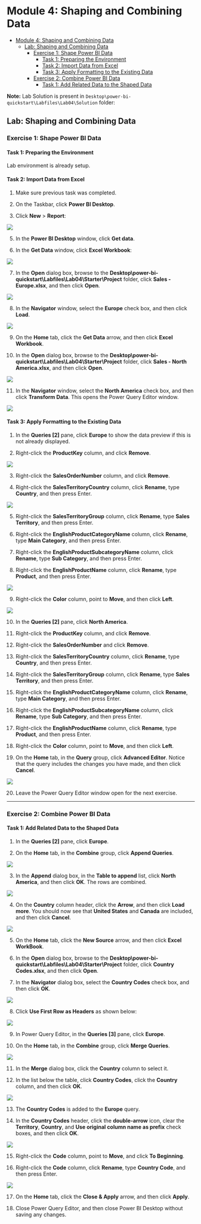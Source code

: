 # Module 4: Shaping and Combining Data

- [Module 4: Shaping and Combining Data](#module-4-shaping-and-combining-data)
  - [Lab: Shaping and Combining Data](#lab-shaping-and-combining-data)
    - [Exercise 1: Shape Power BI Data](#exercise-1-shape-power-bi-data)
      - [Task 1: Preparing the Environment](#task-1-preparing-the-environment)
      - [Task 2: Import Data from Excel](#task-2-import-data-from-excel)
      - [Task 3: Apply Formatting to the Existing Data](#task-3-apply-formatting-to-the-existing-data)
    - [Exercise 2: Combine Power BI Data](#exercise-2-combine-power-bi-data)
      - [Task 1: Add Related Data to the Shaped Data](#task-1-add-related-data-to-the-shaped-data)

**Note:** Lab Solution is present in `Desktop\power-bi-quickstart\Labfiles\Lab04\Solution` folder:

## Lab: Shaping and Combining Data

### Exercise 1: Shape Power BI Data

#### Task 1: Preparing the Environment

Lab environment is already setup.

#### Task 2: Import Data from Excel

1. Make sure previous task was completed.

2. On the Taskbar, click **Power BI Desktop**.

3. Click **New** > **Report**:

![](./images/new.png)

5. In the **Power BI Desktop** window, click **Get data**.

6. In the **Get Data** window, click **Excel Workbook**:

![](./images/s33.png)

7. In the **Open** dialog box, browse to the **Desktop\\power-bi-quickstart\\Labfiles\\Lab04\\Starter\\Project** folder, click **Sales - Europe.xlsx**, and then click **Open**.

![](./images/s34.png)

8. In the **Navigator** window, select the **Europe** check box, and then click **Load**.

![](./images/s35.png)

9. On the **Home** tab, click the **Get Data** arrow, and then click **Excel Workbook**.

10. In the **Open** dialog box, browse to the **Desktop\\power-bi-quickstart\\Labfiles\\Lab04\\Starter\\Project** folder, click **Sales - North America.xlsx**, and then click **Open**.

![](./images/s36.png)

11. In the **Navigator** window, select the **North America** check box, and then click **Transform Data**. This opens the Power Query Editor window.

![](./images/s37.png)


#### Task 3: Apply Formatting to the Existing Data

1. In the **Queries \[2\]** pane, click **Europe** to show the data preview if this is not already displayed.

2. Right-click the **ProductKey** column, and click **Remove**.

![](./images/s38.png)

3. Right-click the **SalesOrderNumber** column, and click **Remove**.

4. Right-click the **SalesTerritoryCountry** column, click **Rename**, type **Country**, and then press Enter.

![](./images/s39.png)

5. Right-click the **SalesTerritoryGroup** column, click **Rename**, type **Sales Territory**, and then press Enter.

6. Right-click the **EnglishProductCategoryName** column, click **Rename**, type **Main Category**, and then press Enter.

7. Right-click the **EnglishProductSubcategoryName** column, click **Rename**, type **Sub Category**, and then press Enter.

8. Right-click the **EnglishProductName** column, click **Rename**, type **Product**, and then press Enter.

![](./images/s40.png)

9. Right-click the **Color** column, point to **Move**, and then click **Left**.

![](./images/s41.png)

10. In the **Queries \[2\]** pane, click **North America**.

11. Right-click the **ProductKey** column, and click **Remove**.

12. Right-click the **SalesOrderNumber** and click **Remove**.

13. Right-click the **SalesTerritoryCountry** column, click **Rename**, type **Country**, and then press Enter.

14. Right-click the **SalesTerritoryGroup** column, click **Rename**, type **Sales Territory**, and then press Enter.

15. Right-click the **EnglishProductCategoryName** column, click **Rename**, type **Main Category**, and then press Enter.

16. Right-click the **EnglishProductSubcategoryName** column, click **Rename**, type **Sub Category**, and then press Enter.

17. Right-click the **EnglishProductName** column, click **Rename**, type **Product**, and then press Enter.

18. Right-click the **Color** column, point to **Move**, and then click **Left**.

19. On the **Home** tab, in the **Query** group, click **Advanced Editor**. Notice that the query includes the changes you have made, and then click **Cancel**.

![](./images/s42.png)

20. Leave the Power Query Editor window open for the next exercise.

---

### Exercise 2: Combine Power BI Data

#### Task 1: Add Related Data to the Shaped Data

1. In the **Queries \[2\]** pane, click **Europe**.

2. On the **Home** tab, in the **Combine** group, click **Append Queries**.

![](./images/s43.png)

3. In the **Append** dialog box, in the **Table to append** list, click **North America**, and then click **OK**. The rows are combined.

![](./images/s44.png)

4. On the **Country** column header, click the **Arrow**, and then click **Load** **more**. You should now see that **United States** and **Canada** are included, and then click **Cancel**.

![](./images/s45.png)

5. On the **Home** tab, click the **New Source** arrow, and then click **Excel WorkBook**.

6. In the **Open** dialog box, browse to the **Desktop\\power-bi-quickstart\\Labfiles\\Lab04\\Starter\\Project** folder, click **Country Codes.xlsx**, and then click **Open**.

7. In the **Navigator** dialog box, select the **Country Codes** check box, and then click **OK**.

![](./images/s46.png)

8. Click **Use First Row as Headers** as shown below:

![](./images/5.png)

9. In Power Query Editor, in the **Queries \[3\]** pane, click **Europe**.

10. On the **Home** tab, in the **Combine** group, click **Merge Queries**.

![](./images/s47.png)

11. In the **Merge** dialog box, click the **Country** column to select it.

12. In the list below the table, click **Country Codes**, click the **Country** column, and then click **OK**.

![](./images/6.png)

13. The **Country Codes** is added to the **Europe** query.

14. In the **Country Codes** header, click the **double-arrow** icon, clear the **Territory**, **Country**, and **Use original column name as prefix** check boxes, and then click **OK**.

![](./images/7.png)

15. Right-click the **Code** column, point to **Move**, and click **To Beginning**.

16. Right-click the **Code** column, click **Rename**, type **Country Code**, and then press Enter.

![](./images/s48.png)

17. On the **Home** tab, click the **Close & Apply** arrow, and then click **Apply**.

18. Close Power Query Editor, and then close Power BI Desktop without saving any changes.
